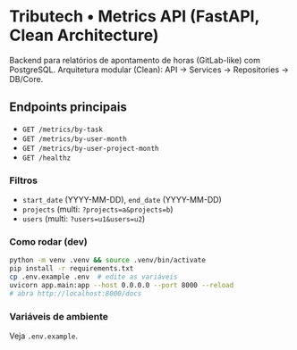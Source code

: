 
# Tributech • Metrics API (FastAPI, Clean Architecture)

Backend para relatórios de apontamento de horas (GitLab-like) com PostgreSQL.
Arquitetura modular (Clean): API → Services → Repositories → DB/Core.

## Endpoints principais
- `GET /metrics/by-task`
- `GET /metrics/by-user-month`
- `GET /metrics/by-user-project-month`
- `GET /healthz`

### Filtros
- `start_date` (YYYY-MM-DD), `end_date` (YYYY-MM-DD)
- `projects` (multi: `?projects=a&projects=b`)
- `users` (multi: `?users=u1&users=u2`)

### Como rodar (dev)
```bash
python -m venv .venv && source .venv/bin/activate
pip install -r requirements.txt
cp .env.example .env  # edite as variáveis
uvicorn app.main:app --host 0.0.0.0 --port 8000 --reload
# abra http://localhost:8000/docs
```

### Variáveis de ambiente
Veja `.env.example`.
